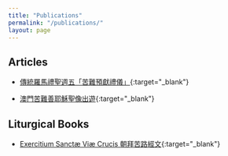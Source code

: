 ```yaml
---
title: "Publications"
permalink: "/publications/"
layout: page
---
```


## Articles

* [傳統羅馬禮聖週五「苦難預獻禮儀」](/files/goodfriday.pdf){:target="_blank"}

* [澳門苦難善耶穌聖像出遊](/files/bomjesus.pdf){:target="_blank"}

## Liturgical Books

* [Exercitium Sanctæ Viæ Crucis 朝拜苦路經文](/files/via-crucis.pdf){:target="_blank"}
